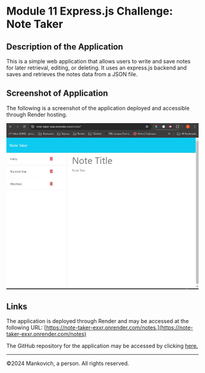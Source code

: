 # Module 11 Express.js Challenge: Note Taker

## Description of the Application

This is a simple web application that allows users to write and save notes for later retrieval, editing, or deleting. It uses an express.js backend and saves and retrieves the notes data from a JSON file. 

## Screenshot of Application

The following is a screenshot of the application deployed and accessible through Render hosting. 

![screenshot of application](./README-images/screenshot-of-deployed-app.jpg)

## Links

The application is deployed through Render and may be accessed at the following URL: [https://note-taker-exxr.onrender.com/notes.](https://note-taker-exxr.onrender.com/notes)

The GitHub repository for the application may be accessed by clicking [here.](https://github.com/mankovich/note-taker)

---

&copy;2024 Mankovich, a person. All rights reserved. 
